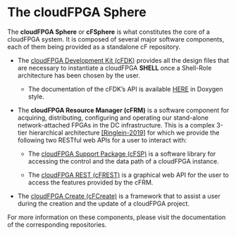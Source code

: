 
# The cloudFPGA Sphere

The **cloudFPGA Sphere** or **cFSphere** is what constitutes the core of a cloudFPGA system. 
It is composed of several major software components, each of them being provided as a standalone 
cF repository.       

* The [cloudFPGA Development Kit (cFDK)](https://github.com/cloudFPGA/cFDK) provides all the
  design files that are necessary to instantiate a cloudFPGA **SHELL** once a Shell-Role 
  architecture has been chosen by the user.
  
  * The documentation of the cFDK’s API is available 
    [HERE](https://cloudfpga.github.io/Dox/index.html) in Doxygen style.

* The **cloudFPGA Resource Manager (cFRM)** is a software component for acquiring, distributing, 
  configuring and operating our stand-alone network-attached FPGAs in the DC infrastructure. 
  This is a complex 3-tier hierarchical architecture 
  [\[Ringlein-2019\]](https://www.zurich.ibm.com/pdf/fpga/FPL_2019.pdf) for which we provide the
  following two RESTful web APIs for a user to interact with: 
  
  * The [cloudFPGA Support Package (cFSP)](https://github.com/cloudFPGA/cFSP) is a software 
    library for accessing the control and the data path of a cloudFPGA instance.
  
  * The [cloudFPGA REST (cFREST)](https://github.com/cloudFPGA/Doc/tree/master/imgs/COMING_SOON.md) 
    is a graphical web API for the user to access the features provided by the cFRM.     
  
* The [cloudFPGA Create (cFCreate)](https://github.com/cloudFPGA/cFCreate) is a framework 
  that to assist a user during the creation and the update of a cloudFPGA project.
  

For more information on these components, please visit the documentation of the corresponding 
repositories. 
